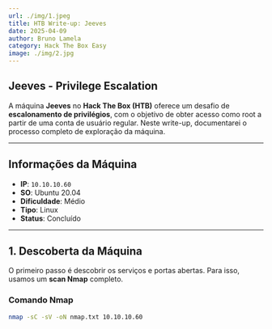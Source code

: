 ```yaml
---
url: ./img/1.jpeg
title: HTB Write-up: Jeeves
date: 2025-04-09
author: Bruno Lamela
category: Hack The Box Easy
image: ./img/2.jpg
---
```


## Jeeves - Privilege Escalation

A máquina **Jeeves** no **Hack The Box (HTB)** oferece um desafio de **escalonamento de privilégios**, com o objetivo de obter acesso como root a partir de uma conta de usuário regular. Neste write-up, documentarei o processo completo de exploração da máquina.

---

## Informações da Máquina

- **IP**: `10.10.10.60`
- **SO**: Ubuntu 20.04
- **Dificuldade**: Médio
- **Tipo**: Linux
- **Status**: Concluído

---

## 1. Descoberta da Máquina

O primeiro passo é descobrir os serviços e portas abertas. Para isso, usamos um **scan Nmap** completo.

### Comando Nmap

```bash
nmap -sC -sV -oN nmap.txt 10.10.10.60
